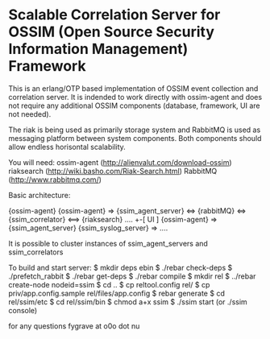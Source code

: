 Scalable Correlation Server for OSSIM (Open Source Security Information Management) Framework
===


This is an erlang/OTP based implementation of OSSIM event collection and correlation server.
It is indended to work directly with ossim-agent and does not require any additional OSSIM
 components (database, framework, UI are not needed).

The riak is being used as primarily storage system and RabbitMQ is used as messaging platform
between system components. Both components should allow endless horisontal scalability.

You will need:
    ossim-agent (http://alienvalut.com/download-ossim)
    riaksearch (http://wiki.basho.com/Riak-Search.html)
    RabbitMQ (http://www.rabbitmq.com/)

Basic architecture:


{ossim-agent}
{ossim-agent}        => {ssim_agent_server}
                                        <=> {rabbitMQ} <=> {ssim_correlator} <==> {riaksearch}
....                                                                                +-[ UI ]
{ossim-agent}        =>{ssim_agent_server}
{ssim_syslog_server} => ....

It is possible to cluster instances of ssim_agent_servers and ssim_correlators

To build and start server:
   	 $ mkdir deps ebin
   	 $ ./rebar check-deps
   	 $ ./prefetch_rabbit
   	 $ ./rebar get-deps
   	 $ ./rebar compile
   	 $ mkdir rel
   	 $ ../rebar create-node nodeid=ssim
   	 $ cd ..
   	 $ cp reltool.config rel/
   	 $ cp priv/app.config.sample rel/files/app.config
   	 $ rebar generate
   	 $ cd rel/ssim/etc
   	 <edit app.config to point to your riaksearch cluster and rabbitmq server>
   	 $ cd rel/ssim/bin
   	 $ chmod a+x ssim
   	 $ ./ssim start (or ./ssim console)


for any questions fygrave at o0o dot nu



